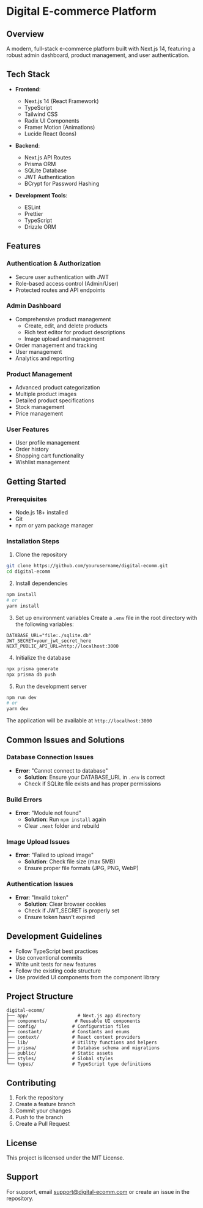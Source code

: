 # Digital E-commerce Platform

## Overview
A modern, full-stack e-commerce platform built with Next.js 14, featuring a robust admin dashboard, product management, and user authentication.

## Tech Stack
- **Frontend**:
  - Next.js 14 (React Framework)
  - TypeScript
  - Tailwind CSS
  - Radix UI Components
  - Framer Motion (Animations)
  - Lucide React (Icons)

- **Backend**:
  - Next.js API Routes
  - Prisma ORM
  - SQLite Database
  - JWT Authentication
  - BCrypt for Password Hashing

- **Development Tools**:
  - ESLint
  - Prettier
  - TypeScript
  - Drizzle ORM

## Features
### Authentication & Authorization
- Secure user authentication with JWT
- Role-based access control (Admin/User)
- Protected routes and API endpoints

### Admin Dashboard
- Comprehensive product management
  - Create, edit, and delete products
  - Rich text editor for product descriptions
  - Image upload and management
- Order management and tracking
- User management
- Analytics and reporting

### Product Management
- Advanced product categorization
- Multiple product images
- Detailed product specifications
- Stock management
- Price management

### User Features
- User profile management
- Order history
- Shopping cart functionality
- Wishlist management

## Getting Started

### Prerequisites
- Node.js 18+ installed
- Git
- npm or yarn package manager

### Installation Steps
1. Clone the repository
```bash
git clone https://github.com/yourusername/digital-ecomm.git
cd digital-ecomm
```

2. Install dependencies
```bash
npm install
# or
yarn install
```

3. Set up environment variables
Create a `.env` file in the root directory with the following variables:
```env
DATABASE_URL="file:./sqlite.db"
JWT_SECRET=your_jwt_secret_here
NEXT_PUBLIC_API_URL=http://localhost:3000
```

4. Initialize the database
```bash
npx prisma generate
npx prisma db push
```

5. Run the development server
```bash
npm run dev
# or
yarn dev
```

The application will be available at `http://localhost:3000`

## Common Issues and Solutions

### Database Connection Issues
- **Error**: "Cannot connect to database"
  - **Solution**: Ensure your DATABASE_URL in `.env` is correct
  - Check if SQLite file exists and has proper permissions

### Build Errors
- **Error**: "Module not found"
  - **Solution**: Run `npm install` again
  - Clear `.next` folder and rebuild

### Image Upload Issues
- **Error**: "Failed to upload image"
  - **Solution**: Check file size (max 5MB)
  - Ensure proper file formats (JPG, PNG, WebP)

### Authentication Issues
- **Error**: "Invalid token"
  - **Solution**: Clear browser cookies
  - Check if JWT_SECRET is properly set
  - Ensure token hasn't expired

## Development Guidelines
- Follow TypeScript best practices
- Use conventional commits
- Write unit tests for new features
- Follow the existing code structure
- Use provided UI components from the component library

## Project Structure
```
digital-ecomm/
├── app/                  # Next.js app directory
├── components/          # Reusable UI components
├── config/             # Configuration files
├── constant/           # Constants and enums
├── context/            # React context providers
├── lib/                # Utility functions and helpers
├── prisma/             # Database schema and migrations
├── public/             # Static assets
├── styles/             # Global styles
└── types/              # TypeScript type definitions
```

## Contributing
1. Fork the repository
2. Create a feature branch
3. Commit your changes
4. Push to the branch
5. Create a Pull Request

## License
This project is licensed under the MIT License.

## Support
For support, email support@digital-ecomm.com or create an issue in the repository.
